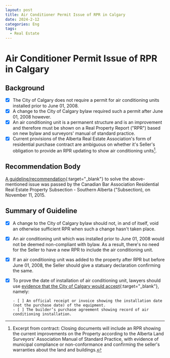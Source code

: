 ```yaml
---
layout: post
title: Air Conditioner Permit Issue of RPR in Calgary
date: 2024-2-12
categories: Eng
tags:
  - Real Estate
---
```


# Air Conditioner Permit Issue of RPR in Calgary

## Background

- [x] The City of Calgary does not require a permit for air conditioning units installed prior to June 01, 2008.
- [x] A change to the City of Calgary bylaw required such a permit after June 01, 2008 however.
- [x] An air conditioning unit is a permanent structure and is an improvement and therefore must be shown on a Real Property Report ("RPR") based on new bylaw and surveyors' manual of standard practice.
- [x] Current provisions of the Alberta Real Estate Association's form of residential purchase contract are ambiguous on whether it's Seller's obligation to provide an RPR updating to show air conditioning units[^1].

[^1]: Excerpt from contract: Closing documents will include an RPR showing the current improvements on the Property according to the Alberta Land Surveyors' Association Manual of Standard Practice, with evidence of municipal compliance or non-conformance and confirming the seller's warranties about the land and buildings.

## Recommendation Body

[A guideline/recommendation](https://documents.lawsociety.ab.ca/wp-content/uploads/2017/01/01174010/recommendations-of-rpr-committee-nov-11-2015-air-conditioners-and-window-wells.pdf){:target="\_blank"} to solve the above-mentioned issue was passed by the Canadian Bar Association Residential Real Estate Property Subsection - Southern Alberta ("Subsection), on November 11, 2015.

## Summary of Guideline

- [x] A change to the City of Calgary bylaw should not, in and of itself, void an otherwise sufficient RPR when such a change hasn't taken place.
- [x] An air conditioning unit which was installed prior to June 01, 2008 would not be deemed non-compliant with bylaw. As a result, there's no need for the Seller to have a new RPR to include the air conditioning unit.
- [x] If an air conditioning unit was added to the property after RPR but before June 01, 2008, the Seller should give a statuary declaration confirming the same.
- [x] To prove the date of installation of air conditioning unit, lawyers should use [evidence that the City of Calgary would accept](https://www.calgary.ca/development/home-building/heating-cooling.html){:target="\_blank"}, namely:

      - [ ] An official receipt or invoice showing the installation date (not the purchase date) of the equipment.
      - [ ] The builder’s purchase agreement showing record of air conditioning installation.
